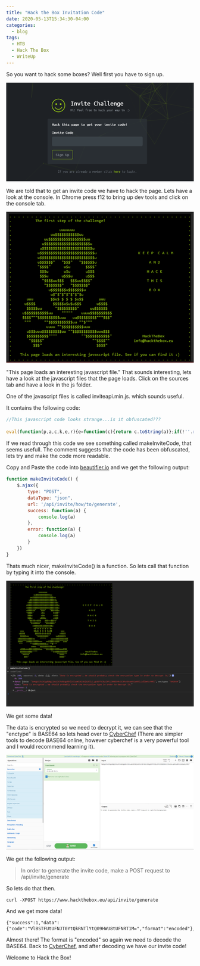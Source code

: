 ```yaml
---
title: "Hack the Box Invitation Code"
date: 2020-05-13T15:34:30-04:00
categories:
  - blog
tags:
  - HTB
  - Hack The Box
  - WriteUp
---
```



So you want to hack some boxes? Well first you have to sign up.

![HTB Invite](/assets/SigningUp/HTB_invite_screen.png)

We are told that to get an invite code we have to hack the page. Lets have a look at the console. In Chrome press f12 to bring up dev tools and click on the console tab.

![Console](/assets/SigningUp/console_message.png)

"This page loads an interesting javascript file." That sounds interesting, lets have a look at the javascript files that the page loads. Click on the sources tab and have a look in the js folder.

One of the javascript files is called inviteapi.min.js. which sounds useful.

It contains the following code:

```js
//This javascript code looks strange...is it obfuscated???

eval(function(p,a,c,k,e,r){e=function(c){return c.toString(a)};if(!''.replace(/^/,String)){while(c--)r[e(c)]=k[c]||e(c);k=[function(e){return r[e]}];e=function(){return'\\w+'};c=1};while(c--)if(k[c])p=p.replace(new RegExp('\\b'+e(c)+'\\b','g'),k[c]);return p}('0 3(){$.4({5:"6",7:"8",9:\'/b/c/d/e/f\',g:0(a){1.2(a)},h:0(a){1.2(a)}})}',18,18,'function|console|log|makeInviteCode|ajax|type|POST|dataType|json|url||api|invite|how|to|generate|success|error'.split('|'),0,{}))
```

If we read through this code we see something called makeInviteCode, that seems usefull. The comment suggests that the code has been obfuscated, lets try and make the code more readable.

Copy and Paste the code into [beautifier.io](https://beautifier.io/) and we get the following output:

```js
function makeInviteCode() {
    $.ajax({
        type: "POST",
        dataType: "json",
        url: '/api/invite/how/to/generate',
        success: function(a) {
            console.log(a)
        },
        error: function(a) {
            console.log(a)
        }
    })
}
```

Thats much nicer, makeInviteCode() is a function. So lets call that function by typing it into the console.

![makeInviteCode](/assets/SigningUp/makeinvitecode.png)

We get some data!

The data is encrypted so we need to decrypt it, we can see that the "enctype" is BASE64 so lets head over to [CyberChef](https://gchq.github.io/CyberChef/) (There are simpler tools to decode BASE64 online, however cyberchef is a very powerful tool and I would recommend learning it).

![Cyberchef](/assets/SigningUp/Cyberchef.png)

We get the following output:


>In order to generate the invite code, make a POST request to /api/invite/generate


So lets do that then.
```
curl -XPOST https://www.hackthebox.eu/api/invite/generate
```

And we get more data!
```
{"success":1,"data":{"code":"VlBSTFUtUFNJT0YtQkRNTlYtQ09HWU8tUFNRT1M=","format":"encoded"},"0":200}
```

Almost there! The format is "encoded" so again we need to decode the BASE64. Back to [CyberChef](https://gchq.github.io/CyberChef/), and after decoding we have our invite code!

Welcome to Hack the Box!